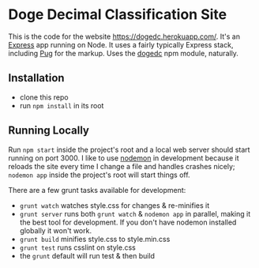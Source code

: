 # Doge Decimal Classification Site

This is the code for the website https://dogedc.herokuapp.com/. It's an [Express](expressjs.com) app running on Node. It uses a fairly typically Express stack, including [Pug](https://pugjs.org/api/getting-started.html) for the markup. Uses the [dogedc](https://github.com/phette23/dogedc) npm module, naturally.

## Installation

- clone this repo
- run `npm install` in its root

## Running Locally

Run `npm start` inside the project's root and a local web server should start running on port 3000. I like to use [nodemon](http://nodemon.io/) in development because it reloads the site every time I change a file and handles crashes nicely; `nodemon app` inside the project's root will start things off.

There are a few grunt tasks available for development:

- `grunt watch` watches style.css for changes & re-minifies it
- `grunt server` runs both `grunt watch` & `nodemon app` in parallel, making it the best tool for development. If you don't have nodemon installed globally it won't work.
- `grunt build` minifies style.css to style.min.css
- `grunt test` runs csslint on style.css
- the `grunt` default will run test & then build
